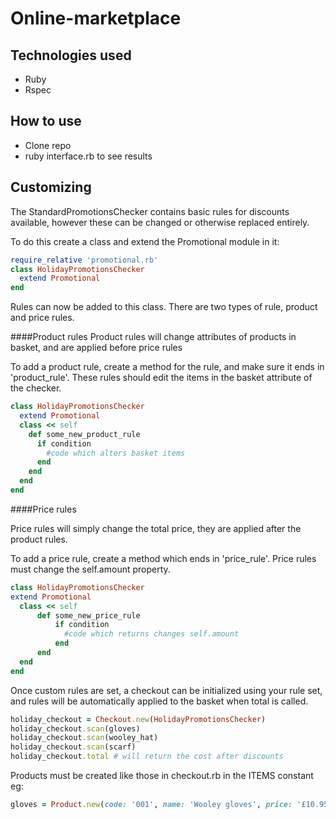 Online-marketplace
===========================


Technologies used
-----------------
- Ruby
- Rspec

How to use
---------------
- Clone repo
- ruby interface.rb to see results

Customizing
------------
The StandardPromotionsChecker contains basic rules for discounts available, however these can be changed or otherwise replaced entirely.

To do this create a class and extend the Promotional module in it:

```ruby
require_relative 'promotional.rb'
class HolidayPromotionsChecker
  extend Promotional
end
```

Rules can now be added to this class. There are two types of rule, product and price rules. 

####Product rules
Product rules will change attributes of products in basket, and are applied before price rules

To add a product rule, create a method for the rule, and make sure it ends in 'product_rule'. These rules should edit the items in the basket attribute of the checker.

```ruby
class HolidayPromotionsChecker
  extend Promotional
  class << self
    def some_new_product_rule
      if condition
        #code which alters basket items
      end
    end
  end
end
```

####Price rules

Price rules will simply change the total price, they are applied after the product rules. 

To add a price rule, create a method which ends in 'price_rule'. Price rules must change the self.amount property.

```ruby
class HolidayPromotionsChecker
extend Promotional
  class << self
      def some_new_price_rule
          if condition
            #code which returns changes self.amount
          end
      end
  end
end
```

Once custom rules are set, a checkout can be initialized using your rule set, and rules will be automatically applied to the basket when total is called.

```ruby
holiday_checkout = Checkout.new(HolidayPromotionsChecker)
holiday_checkout.scan(gloves)
holiday_checkout.scan(wooley_hat)
holiday_checkout.scan(scarf)
holiday_checkout.total # will return the cost after discounts
```
    
Products must be created like those in checkout.rb in the ITEMS constant eg: 

```ruby    
gloves = Product.new(code: '001', name: 'Wooley gloves', price: '£10.95')
```
